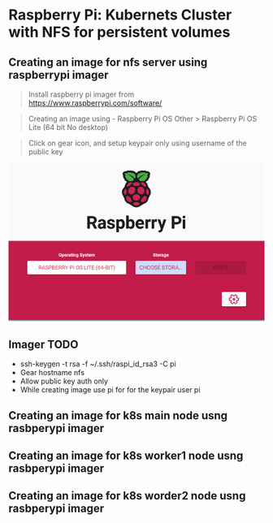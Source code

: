 # Raspberry Pi: Kubernets Cluster with NFS for persistent volumes

## Creating an image for nfs server using raspberrypi imager
> Install raspberry pi imager from https://www.raspberrypi.com/software/

> Creating an image using - Raspberry Pi OS Other > Raspberry Pi OS Lite (64 bit No desktop)

> Click on gear icon, and setup keypair only using username of the public key

![imager.png](imager.png)

## Imager TODO
- ssh-keygen -t rsa -f ~/.ssh/raspi_id_rsa3 -C pi
- Gear hostname nfs
- Allow public key auth only
- While creating image use pi for for the keypair user pi

## Creating an image for k8s main node usng rasbperypi imager

## Creating an image for k8s worker1 node usng rasbperypi imager

## Creating an image for k8s worder2 node usng rasbperypi imager
